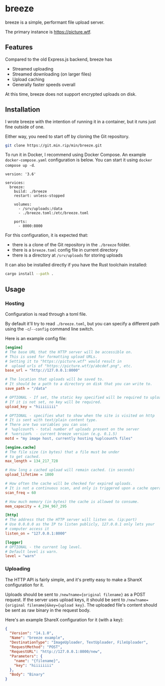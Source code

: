 # breeze
breeze is a simple, performant file upload server.

The primary instance is https://picture.wtf.

## Features
Compared to the old Express.js backend, breeze has
- Streamed uploading
- Streamed downloading (on larger files)
- Upload caching
- Generally faster speeds overall

At this time, breeze does not support encrypted uploads on disk.

## Installation
I wrote breeze with the intention of running it in a container, but it runs just fine outside of one.

Either way, you need to start off by cloning the Git repository.
```bash
git clone https://git.min.rip/min/breeze.git
```

To run it in Docker, I recommend using Docker Compose. An example `docker-compose.yaml` configuration is below. You can start it using `docker compose up -d`.
```
version: '3.6'

services:
  breeze:
    build: ./breeze
    restart: unless-stopped

    volumes:
      - /srv/uploads:/data
      - ./breeze.toml:/etc/breeze.toml

    ports:
      - 8000:8000
```
For this configuration, it is expected that:
* there is a clone of the Git repository in the `./breeze` folder.
* there is a `breeze.toml` config file in current directory
* there is a directory at `/srv/uploads` for storing uploads

It can also be installed directly if you have the Rust toolchain installed:
```bash
cargo install --path .
```

## Usage
### Hosting
Configuration is read through a toml file.

By default it'll try to read `./breeze.toml`, but you can specify a different path using the `-c`/`--config` command line switch.

Here is an example config file:
```toml
[engine]
# The base URL that the HTTP server will be accessible on.
# This is used for formatting upload URLs.
# Setting it to "https://picture.wtf" would result in
#  upload urls of "https://picture.wtf/p/abcdef.png", etc.
base_url = "http://127.0.0.1:8000"

# The location that uploads will be saved to.
# It should be a path to a directory on disk that you can write to.
save_path = "/data"

# OPTIONAL - If set, the static key specified will be required to upload new files.
# If it is not set, no key will be required.
upload_key = "hiiiiiiii"

# OPTIONAL - specifies what to show when the site is visited on http
# It is sent with text/plain content type.
# There are two variables you can use:
#  %uplcount% - total number of uploads present on the server
#  %version%  - current breeze version (e.g. 0.1.5)
motd = "my image host, currently hosting %uplcount% files"

[engine.cache]
# The file size (in bytes) that a file must be under
# to get cached.
max_length = 134_217_728

# How long a cached upload will remain cached. (in seconds)
upload_lifetime = 1800

# How often the cache will be checked for expired uploads.
# It is not a continuous scan, and only is triggered upon a cache operation.
scan_freq = 60

# How much memory (in bytes) the cache is allowed to consume.
mem_capacity = 4_294_967_295

[http]
# The address that the HTTP server will listen on. (ip:port)
# Use 0.0.0.0 as the IP to listen publicly, 127.0.0.1 only lets your
# computer access it
listen_on = "127.0.0.1:8000"

[logger]
# OPTIONAL - the current log level.
# Default level is warn.
level = "warn"
```

### Uploading
The HTTP API is fairly simple, and it's pretty easy to make a ShareX configuration for it.

Uploads should be sent to `/new?name={original filename}` as a POST request. If the server uses upload keys, it should be sent to `/new?name={original filename}&key={upload key}`. The uploaded file's content should be sent as raw binary in the request body.

Here's an example ShareX configuration for it (with a key):
```json
{
  "Version": "14.1.0",
  "Name": "breeze example",
  "DestinationType": "ImageUploader, TextUploader, FileUploader",
  "RequestMethod": "POST",
  "RequestURL": "http://127.0.0.1:8000/new",
  "Parameters": {
    "name": "{filename}",
    "key": "hiiiiiiii"
  },
  "Body": "Binary"
}
```
